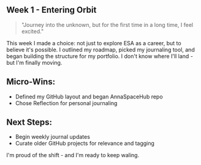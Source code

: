 ## Week 1 - Entering Orbit

> "Journey into the unknown, but for the first time in a long time, I feel excited."

This week I made a choice: not just to explore ESA as a career, but to believe it's possible.
I outlined my roadmap, picked my journaling tool, and began building the structure for my portfolio. I don't know where I'll land - but I'm finally moving.

## Micro-Wins:
- Defined my GitHub layout and began AnnaSpaceHub repo
- Chose Reflection for personal journaling

## Next Steps:
- Begin weekly journal updates
- Curate older GitHub projects for relevance and tagging

I'm proud of the shift - and I'm ready to keep waling.